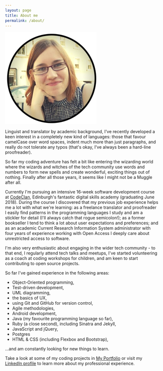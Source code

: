 ```yaml
---
layout: page
title: About me
permalink: /about/
---
```


<img src="/assets/images/profilepic.jpg" alt="profilepic">
 <p>Linguist and translator by academic background, I've recently developed a keen interest in a completely new kind of languages: those that favour camelCase over word spaces, indent much more than just paragraphs, and really do not tolerate any typos (that's okay, I've always been a hard-line proofreader).</p>
 <p>So far my coding adventure has felt a bit like entering the wizarding world where the wizards and witches of the tech community use words and numbers to form new spells and create wonderful, exciting things out of nothing. Finally after all those years, it seems like I might not be a Muggle after all.</p>
 <p>Currently I'm pursuing an intensive 16-week software development course at <a href="https://codeclan.com/courses/16-week-course/">CodeClan</a>, Edinburgh's fantastic digital skills academy (graduating June 2018). During the course I discovered that my previous job experience helps me a lot with what we're learning: as a freelance translator and proofreader I easily find patterns in the programming languages I study and am a stickler for detail (I'll always catch that rogue semicolon!); as a former bookseller I tend to think a lot about user expectations and preferences; and as an academic Current Research Information System administrator with four years of experience working with Open Access I deeply care about unrestricted access to software.

 <p>I'm also very enthusiastic about engaging in the wider tech community - to that end, I regularly attend tech talks and meetups, I've started volunteering as a coach at coding workshops for children, and am keen to start contributing to open source projects.</p>

 <p>So far I've gained experience in the following areas:</p>

 <ul>
 <li>Object-Oriented programming,</li>
 <li>Test-driven development,</li>
 <li>UML diagramming,</li>
 <li>the basics of UX,</li>
 <li>using Git and GitHub for version control,</li>
 <li>Agile methodologies,</li>
 <li>Android development,</li>
 <li>Java (my favourite programming language so far),</li>
 <li>Ruby (a close second), including Sinatra and Jekyll,</li>
 <li>JavaScript and jQuery,</li>
 <li>Postgres</li>
 <li>HTML & CSS (including Flexbox and Bootstrap),</li>
 </ul>
 <p>...and am constantly looking for new things to learn.</p>


 <p>Take a look at some of my coding projects in <a href="/portfolio" target="blank">My Portfolio</a> or visit my <a href="https://www.linkedin.com/in/elipinska/" target="blank">LinkedIn profile</a> to learn more about my professional experience.
